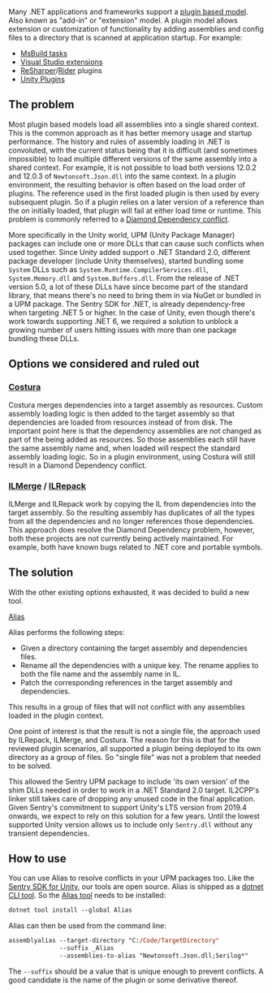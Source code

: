 Many .NET applications and frameworks support a [plugin based model](https://en.wikipedia.org/wiki/Plug-in_(computing)). Also known as "add-in" or "extension" model. A plugin model allows extension or customization of functionality by adding assemblies and config files to a directory that is scanned at application startup. For example:

 * [MsBuild tasks](https://docs.microsoft.com/en-us/visualstudio/msbuild/task-writing)
 * [Visual Studio extensions](https://docs.microsoft.com/en-us/visualstudio/extensibility/starting-to-develop-visual-studio-extensions)
 * [ReSharper](https://www.jetbrains.com/resharper/)/[Rider](https://www.jetbrains.com/rider/) plugins
 * [Unity Plugins](https://docs.unity3d.com/Manual/Plugins.html)


## The problem

Most plugin based models load all assemblies into a single shared context. This is the common approach as it has better memory usage and startup performance. The history and rules of assembly loading in .NET is convoluted, with the current status being that it is difficult (and sometimes impossible) to load multiple different versions of the same assembly into a shared context. For example, it is not possible to load both versions 12.0.2 and 12.0.3 of `Newtonsoft.Json.dll` into the same context. In a plugin environment, the resulting behavior is often based on the load order of plugins. The reference used in the first loaded plugin is then used by every subsequent plugin. So if a plugin relies on a later version of a reference than the on initially loaded, that plugin will fail at either load time or runtime. This problem is commonly referred to a [Diamond Dependency conflict](https://jlbp.dev/what-is-a-diamond-dependency-conflict).

More specifically in the Unity world, UPM (Unity Package Manager) packages can include one or more DLLs that can cause such conflicts when used together. Since Unity added support o .NET Standard 2.0, different package developer (include Unity themselves), started bundling some `System` DLLs such as `System.Runtime.CompilerServices.dll`, `System.Memory.dll` and `System.Buffers.dll`. From the release of .NET version 5.0, a lot of these DLLs have since become part of the standard library, that means there's no need to bring them in via NuGet or bundled in a UPM package. The Sentry SDK for .NET, is already dependency-free when targeting .NET 5 or higher. In the case of Unity, even though there's work towards supporting .NET 6, we required a solution to unblock a growing number of users hitting issues with more than one package bundling these DLLs.


## Options we considered and ruled out


### [Costura](https://github.com/Fody/Costura)

Costura merges dependencies into a target assembly as resources. Custom assembly loading logic is then added to the target assembly so that dependencies are loaded from resources instead of from disk. The important point here is that the dependency assemblies are not changed as part of the being added as resources. So those assemblies each still have the same assembly name and, when loaded will respect the standard assembly loading logic. So in a plugin environment, using Costura will still result in a Diamond Dependency conflict.


### [ILMerge](https://github.com/dotnet/ILMerge) / [ILRepack](https://github.com/gluck/il-repack)

ILMerge and ILRepack work by copying the IL from dependencies into the target assembly. So the resulting assembly has duplicates of all the types from all the dependencies and no longer references those dependencies. This approach does resolve the Diamond Dependency problem, however, both these projects are not currently being actively maintained. For example, both have known bugs related to .NET core and portable symbols.


## The solution

With the other existing options exhausted, it was decided to build a new tool.

[Alias](https://github.com/getsentry/dotnet-assembly-alias/)

Alias performs the following steps:

 * Given a directory containing the target assembly and dependencies files.
 * Rename all the dependencies with a unique key. The rename applies to both the file name and the assembly name in IL.
 * Patch the corresponding references in the target assembly and dependencies.

This results in a group of files that will not conflict with any assemblies loaded in the plugin context.

One point of interest is that the result is not a single file, the approach used by ILRepack, ILMerge, and Costura. The reason for this is that for the reviewed plugin scenarios, all supported a plugin being deployed to its own directory as a group of files. So "single file" was not a problem that needed to be solved.

This allowed the Sentry UPM package to include 'its own version' of the shim DLLs needed in order to work in a .NET Standard 2.0 target. IL2CPP's linker still takes care of dropping any unused code in the final application. Given Sentry's commitment to support Unity's LTS version from 2019.4 onwards, we expect to rely on this solution for a few years. Until the lowest supported Unity version allows us to include only `Sentry.dll` without any transient dependencies.


## How to use

You can use Alias to resolve conflicts in your UPM packages too. Like the [Sentry SDK for Unity](https://github.com/getsentry/sentry-unity), our tools are open source.
Alias is shipped as a [dotnet CLI tool](https://docs.microsoft.com/en-us/dotnet/core/tools/). So the [Alias tool](https://nuget.org/packages/Alias/) needs to be installed:

```ps
dotnet tool install --global Alias
```

Alias can then be used from the command line:

```ps
assemblyalias --target-directory "C:/Code/TargetDirectory"
              --suffix _Alias
              --assemblies-to-alias "Newtonsoft.Json.dll;Serilog*"
```

The `--suffix` should be a value that is unique enough to prevent conflicts. A good candidate is the name of the plugin or some derivative thereof.